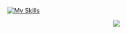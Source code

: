 <!--https://raw.githubusercontent.com/ViktorLuna/ViktorLuna/main/i.gif-->
[![My Skills](https://skillicons.dev/icons?i=html,css,js,typescript,selenium,vue,nuxt,supabase,mongodb,nodejs,vitest,pinia)](https://skillicons.dev)

<p align="center">
  <img src="https://github.com/ViktorLuna/ViktorLuna/assets/150304387/97b0dd78-54ab-482a-9842-bf252f448d39" />
</p>

<!--
![giphy-ezgif com-optimize](https://github.com/ViktorLuna/ViktorLuna/assets/150304387/ae39a0f2-3f3f-470b-ac70-a21d1dfdc1a1)
  <img align="center" width="100%" src="http://dmaorg.info/found/15398642_14/img/7d3dada9f74c/2018_514_3_8.jpg">
-->


